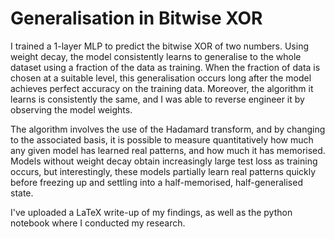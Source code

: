 # Generalisation in Bitwise XOR

I trained a 1-layer MLP to predict the bitwise XOR of two numbers. Using weight decay, the model consistently learns to generalise to the whole dataset using a fraction of the data as training. When the fraction of data is chosen at a suitable level, this generalisation occurs long after the model achieves perfect accuracy on the training data. Moreover, the algorithm it learns is consistently the same, and I was able to reverse engineer it by observing the model weights.

The algorithm involves the use of the Hadamard transform, and by changing to the associated basis, it is possible to measure quantitatively how much any given model has learned real patterns, and how much it has memorised. Models without weight decay obtain increasingly large test loss as training occurs, but interestingly, these models partially learn real patterns quickly before freezing up and settling into a half-memorised, half-generalised state.

I've uploaded a LaTeX write-up of my findings, as well as the python notebook where I conducted my research.
